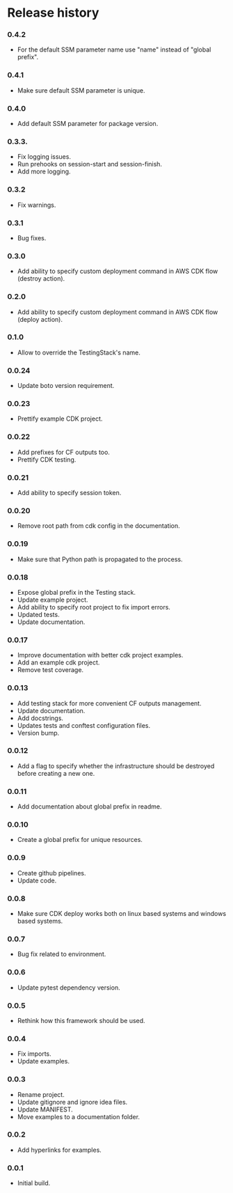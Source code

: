 # Release history

### 0.4.2
* For the default SSM parameter name use "name" instead of "global prefix".

### 0.4.1
* Make sure default SSM parameter is unique.

### 0.4.0
* Add default SSM parameter for package version.

### 0.3.3.
* Fix logging issues.
* Run prehooks on session-start and session-finish.
* Add more logging.

### 0.3.2
* Fix warnings. 

### 0.3.1
* Bug fixes.

### 0.3.0
* Add ability to specify custom deployment command in AWS CDK flow (destroy action).

### 0.2.0
* Add ability to specify custom deployment command in AWS CDK flow (deploy action).

### 0.1.0
* Allow to override the TestingStack's name.

### 0.0.24
* Update boto version requirement.

### 0.0.23
* Prettify example CDK project.

### 0.0.22
* Add prefixes for CF outputs too.
* Prettify CDK testing.

### 0.0.21
* Add ability to specify session token.

### 0.0.20
* Remove root path from cdk config in the documentation.

### 0.0.19
* Make sure that Python path is propagated to the process.

### 0.0.18
* Expose global prefix in the Testing stack.
* Update example project.
* Add ability to specify root project to fix import errors.
* Updated tests.
* Update documentation.

### 0.0.17
* Improve documentation with better cdk project examples.
* Add an example cdk project.
* Remove test coverage.

### 0.0.13
* Add testing stack for more convenient CF outputs management.
* Update documentation.
* Add docstrings.
* Updates tests and conftest configuration files.
* Version bump.

### 0.0.12
* Add a flag to specify whether the infrastructure should be destroyed
before creating a new one.

### 0.0.11
* Add documentation about global prefix in readme.

### 0.0.10
* Create a global prefix for unique resources.

### 0.0.9
* Create github pipelines.
* Update code.

### 0.0.8
* Make sure CDK deploy works both on linux based systems and windows based systems.

### 0.0.7
* Bug fix related to environment.

### 0.0.6
* Update pytest dependency version.

### 0.0.5
* Rethink how this framework should be used.

### 0.0.4
* Fix imports.
* Update examples.

### 0.0.3
* Rename project.
* Update gitignore and ignore idea files.
* Update MANIFEST.
* Move examples to a documentation folder.

### 0.0.2
* Add hyperlinks for examples.

### 0.0.1
* Initial build.